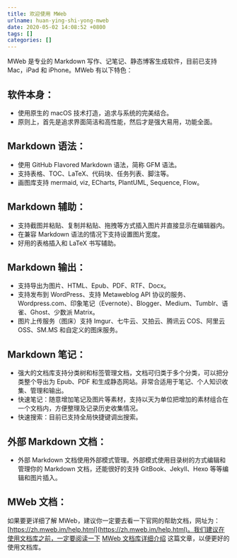 ```yaml
---
title: 欢迎使用 MWeb
urlname: huan-ying-shi-yong-mweb
date: 2020-05-02 14:08:52 +0800
tags: []
categories: []
---
```


MWeb 是专业的 Markdown 写作、记笔记、静态博客生成软件，目前已支持 Mac，iPad 和 iPhone。MWeb 有以下特色：

## 软件本身：

- 使用原生的 macOS 技术打造，追求与系统的完美结合。
- 原则上，首先是追求界面简洁和高性能，然后才是强大易用，功能全面。

## Markdown 语法：

- 使用 GitHub Flavored Markdown 语法，简称 GFM 语法。
- 支持表格、TOC、LaTeX、代码块、任务列表、脚注等。
- 画图库支持 mermaid, viz, ECharts, PlantUML, Sequence, Flow。

## Markdown 辅助：

- 支持截图并粘贴、复制并粘贴、拖拽等方式插入图片并直接显示在编辑器内。
- 在兼容 Markdown 语法的情况下支持设置图片宽度。
- 好用的表格插入和 LaTeX 书写辅助。

## Markdown 输出：

- 支持导出为图片、HTML、Epub、PDF、RTF、Docx。
- 支持发布到 WordPress、支持 Metaweblog API 协议的服务、Wordpress.com、印象笔记（Evernote）、Blogger、Medium、Tumblr、语雀、Ghost、少数派 Matrix。
- 图片上传服务（图床）支持 Imgur、七牛云、又拍云、腾讯云 COS、阿里云 OSS、SM.MS 和自定义的图床服务。

## Markdown 笔记：

- 强大的文档库支持分类树和标签管理文档，文档可归类于多个分类，可以把分类整个导出为 Epub、PDF 和生成静态网站。非常合适用于笔记、个人知识收集、管理和输出。
- 快速笔记：随意增加笔记及图片等素材，支持以天为单位把增加的素材组合在一个文档内，方便整理及记录历史收集情况。
- 快速搜索：目前已支持全局快捷键调出搜索。

## 外部 Markdown 文档：

- 外部 Markdown 文档使用外部模式管理。外部模式使用目录树的方式编辑和管理你的 Markdown 文档，还能很好的支持 GitBook、Jekyll、Hexo 等等编辑和图片插入。

## MWeb 文档：

如果要更详细了解 MWeb，建议你一定要去看一下官网的帮助文档，网址为：[https://zh.mweb.im/help.html](https://zh.mweb.im/help.html)。我们建议在使用文档库之前，一定要阅读一下 [MWeb 文档库详细介绍](https://zh.mweb.im/mweb-library.html) 这篇文章，以便更好的使用文档库。
